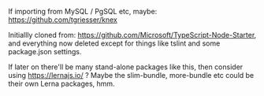 If importing from MySQL / PgSQL etc, maybe: https://github.com/tgriesser/knex


Initiallly cloned from: https://github.com/Microsoft/TypeScript-Node-Starter,
and everything now deleted except for things like tslint and some package.json settings.


If later on there'll be many stand-alone packages like this, then consider
using  https://lernajs.io/  ?  Maybe the slim-bundle, more-bundle etc could
be their own Lerna packages, hmm.

